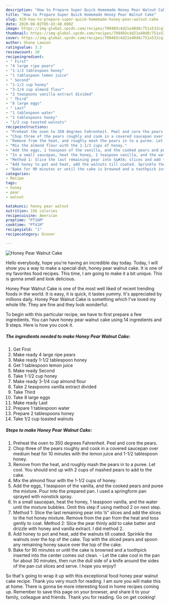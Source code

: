 ```yaml
---
description: "How to Prepare Super Quick Homemade Honey Pear Walnut Cake"
title: "How to Prepare Super Quick Homemade Honey Pear Walnut Cake"
slug: 419-how-to-prepare-super-quick-homemade-honey-pear-walnut-cake
date: 2020-08-02T05:43:48.690Z
image: https://img-global.cpcdn.com/recipes/709403c4d21e40d0/751x532cq70/honey-pear-walnut-cake-recipe-main-photo.jpg
thumbnail: https://img-global.cpcdn.com/recipes/709403c4d21e40d0/751x532cq70/honey-pear-walnut-cake-recipe-main-photo.jpg
cover: https://img-global.cpcdn.com/recipes/709403c4d21e40d0/751x532cq70/honey-pear-walnut-cake-recipe-main-photo.jpg
author: Shane Lawson
ratingvalue: 3.3
reviewcount: 10
recipeingredient:
- " First"
- "4 large ripe pears"
- "1-1/2 tablespoon honey"
- "1 tablespoon lemon juice"
- " Second"
- "1-1/2 cup honey"
- "3-1/4 cup almond flour"
- "2 teaspoons vanilla extract divided"
- " Third"
- "8 large eggs"
- " Last"
- "1 tablespoon water"
- "2 tablespoons honey"
- "1/2 cup toasted walnuts"
recipeinstructions:
- "Preheat the oven to 350 degrees Fahrenheit. Peel and core the pears."
- "Chop three of the pears roughly and cook in a covered saucepan over medium heat for 10 minutes with the lemon juice and 1-1/2 tablespoon honey."
- "Remove from the heat, and roughly mash the pears in to a puree. Let cool. You should end up with 2 cups of mashed pears to add to the cake."
- "Mix the almond flour with the 1-1/2 cups of honey."
- "Add the eggs, 1 teaspoon of the vanilla, and the cooked pears and puree the mixture. Pour into the prepared pan. I used a springform pan sprayed with nonstick spray."
- "In a small saucepan, heat the honey, 1 teaspoon vanilla, and the water until the mixture bubbles. Omit this step if using method 2 on next step."
- "Method 1: Slice the last remaining pear into ¼&#34; slices and add the slices to the hot honey mixture. Remove from the pan from the heat and toss gently to coat. Method 2: Slice the pear thinly add to cake batter and drizzle with honey and vanilla extract. I did method 2."
- "Add honey to pot and heat, add the walnuts till coated. Sprinkle the walnuts over the top of the cake. Top with the sliced pears and spoon any remaining honey sauce over the top of the cake."
- "Bake for 90 minutes or until the cake is browned and a toothpick inserted into the center comes out clean. Let the cake cool in the pan for about 30 minutes, then run the dull side of a knife around the sides of the pan cut slices and serve. I hope you enjoy!!"
categories:
- Recipe
tags:
- honey
- pear
- walnut

katakunci: honey pear walnut 
nutrition: 156 calories
recipecuisine: American
preptime: "PT16M"
cooktime: "PT41M"
recipeyield: "1"
recipecategory: Dinner

---
```



![Honey Pear Walnut Cake](https://img-global.cpcdn.com/recipes/709403c4d21e40d0/751x532cq70/honey-pear-walnut-cake-recipe-main-photo.jpg)

Hello everybody, hope you're having an incredible day today. Today, I will show you a way to make a special dish, honey pear walnut cake. It is one of my favorites food recipes. This time, I am going to make it a bit unique. This is gonna smell and look delicious.

Honey Pear Walnut Cake is one of the most well liked of recent trending foods in the world. It is easy, it is quick, it tastes yummy. It's appreciated by millions daily. Honey Pear Walnut Cake is something which I've loved my whole life. They are fine and they look wonderful.




To begin with this particular recipe, we have to first prepare a few ingredients. You can have honey pear walnut cake using 14 ingredients and 9 steps. Here is how you cook it.

<!--inarticleads1-->

##### The ingredients needed to make Honey Pear Walnut Cake:

1. Get  First
1. Make ready 4 large ripe pears
1. Make ready 1-1/2 tablespoon honey
1. Get 1 tablespoon lemon juice
1. Make ready  Second
1. Take 1-1/2 cup honey
1. Make ready 3-1/4 cup almond flour
1. Take 2 teaspoons vanilla extract divided
1. Take  Third
1. Take 8 large eggs
1. Make ready  Last
1. Prepare 1 tablespoon water
1. Prepare 2 tablespoons honey
1. Take 1/2 cup toasted walnuts




<!--inarticleads2-->

##### Steps to make Honey Pear Walnut Cake:

1. Preheat the oven to 350 degrees Fahrenheit. Peel and core the pears.
1. Chop three of the pears roughly and cook in a covered saucepan over medium heat for 10 minutes with the lemon juice and 1-1/2 tablespoon honey.
1. Remove from the heat, and roughly mash the pears in to a puree. Let cool. You should end up with 2 cups of mashed pears to add to the cake.
1. Mix the almond flour with the 1-1/2 cups of honey.
1. Add the eggs, 1 teaspoon of the vanilla, and the cooked pears and puree the mixture. Pour into the prepared pan. I used a springform pan sprayed with nonstick spray.
1. In a small saucepan, heat the honey, 1 teaspoon vanilla, and the water until the mixture bubbles. Omit this step if using method 2 on next step.
1. Method 1: Slice the last remaining pear into ¼&#34; slices and add the slices to the hot honey mixture. Remove from the pan from the heat and toss gently to coat. Method 2: Slice the pear thinly add to cake batter and drizzle with honey and vanilla extract. I did method 2.
1. Add honey to pot and heat, add the walnuts till coated. Sprinkle the walnuts over the top of the cake. Top with the sliced pears and spoon any remaining honey sauce over the top of the cake.
1. Bake for 90 minutes or until the cake is browned and a toothpick inserted into the center comes out clean. - Let the cake cool in the pan for about 30 minutes, then run the dull side of a knife around the sides of the pan cut slices and serve. I hope you enjoy!!




So that's going to wrap it up with this exceptional food honey pear walnut cake recipe. Thank you very much for reading. I am sure you will make this at home. There is gonna be more interesting food in home recipes coming up. Remember to save this page on your browser, and share it to your family, colleague and friends. Thank you for reading. Go on get cooking!
